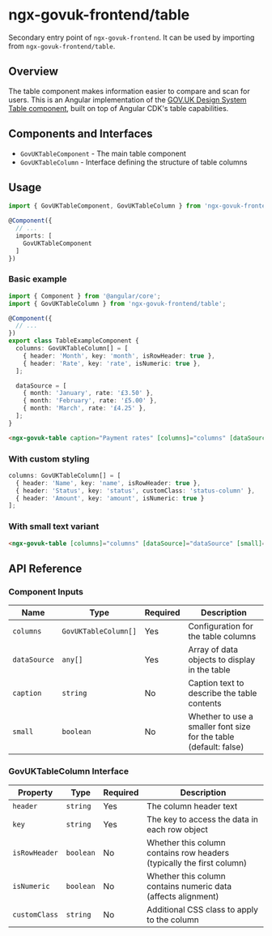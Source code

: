 # ngx-govuk-frontend/table

Secondary entry point of `ngx-govuk-frontend`. It can be used by importing from `ngx-govuk-frontend/table`.

## Overview

The table component makes information easier to compare and scan for users. This is an Angular implementation of the [GOV.UK Design System Table component](https://design-system.service.gov.uk/components/table/), built on top of Angular CDK's table capabilities.

## Components and Interfaces

- `GovUKTableComponent` - The main table component
- `GovUKTableColumn` - Interface defining the structure of table columns

## Usage

```typescript
import { GovUKTableComponent, GovUKTableColumn } from 'ngx-govuk-frontend/table';

@Component({
  // ...
  imports: [
    GovUKTableComponent
  ]
})
```

### Basic example

```typescript
import { Component } from '@angular/core';
import { GovUKTableColumn } from 'ngx-govuk-frontend/table';

@Component({
  // ...
})
export class TableExampleComponent {
  columns: GovUKTableColumn[] = [
    { header: 'Month', key: 'month', isRowHeader: true },
    { header: 'Rate', key: 'rate', isNumeric: true },
  ];

  dataSource = [
    { month: 'January', rate: '£3.50' },
    { month: 'February', rate: '£5.00' },
    { month: 'March', rate: '£4.25' },
  ];
}
```

```html
<ngx-govuk-table caption="Payment rates" [columns]="columns" [dataSource]="dataSource"> </ngx-govuk-table>
```

### With custom styling

```typescript
columns: GovUKTableColumn[] = [
  { header: 'Name', key: 'name', isRowHeader: true },
  { header: 'Status', key: 'status', customClass: 'status-column' },
  { header: 'Amount', key: 'amount', isNumeric: true }
];
```

### With small text variant

```html
<ngx-govuk-table [columns]="columns" [dataSource]="dataSource" [small]="true"> </ngx-govuk-table>
```

## API Reference

### Component Inputs

| Name         | Type                 | Required | Description                                                       |
| ------------ | -------------------- | -------- | ----------------------------------------------------------------- |
| `columns`    | `GovUKTableColumn[]` | Yes      | Configuration for the table columns                               |
| `dataSource` | `any[]`              | Yes      | Array of data objects to display in the table                     |
| `caption`    | `string`             | No       | Caption text to describe the table contents                       |
| `small`      | `boolean`            | No       | Whether to use a smaller font size for the table (default: false) |

### GovUKTableColumn Interface

| Property      | Type      | Required | Description                                                           |
| ------------- | --------- | -------- | --------------------------------------------------------------------- |
| `header`      | `string`  | Yes      | The column header text                                                |
| `key`         | `string`  | Yes      | The key to access the data in each row object                         |
| `isRowHeader` | `boolean` | No       | Whether this column contains row headers (typically the first column) |
| `isNumeric`   | `boolean` | No       | Whether this column contains numeric data (affects alignment)         |
| `customClass` | `string`  | No       | Additional CSS class to apply to the column                           |
